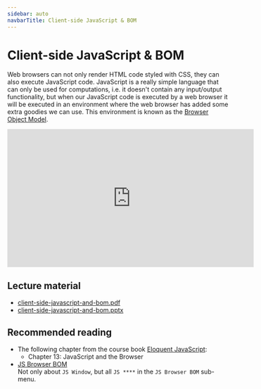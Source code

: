 ```yaml
---
sidebar: auto
navbarTitle: Client-side JavaScript & BOM
---
```


# Client-side JavaScript & BOM
Web browsers can not only render HTML code styled with CSS, they can also execute JavaScript code. JavaScript is a really simple language that can only be used for computations, i.e. it doesn't contain any input/output functionality, but when our JavaScript code is executed by a web browser it will be executed in an environment where the web browser has added some extra goodies we can use. This environment is known as the [Browser Object Model](https://en.wikipedia.org/wiki/Browser_Object_Model).

<iframe width="560" height="314" src="https://www.youtube.com/embed/j1AsL46MkN0" frameborder="0" allow="accelerometer; autoplay; encrypted-media; gyroscope; picture-in-picture" allowfullscreen></iframe>

## Lecture material
* [client-side-javascript-and-bom.pdf](client-side-javascript-and-bom.pdf)
* [client-side-javascript-and-bom.pptx](client-side-javascript-and-bom.pptx)

## Recommended reading
* The following chapter from the course book [Eloquent JavaScript](https://eloquentjavascript.net/):
    * Chapter 13: JavaScript and the Browser
* [JS Browser BOM](https://www.w3schools.com/js/js_window.asp) \
    Not only about `JS Window`, but all `JS ****` in the `JS Browser BOM` sub-menu. 
